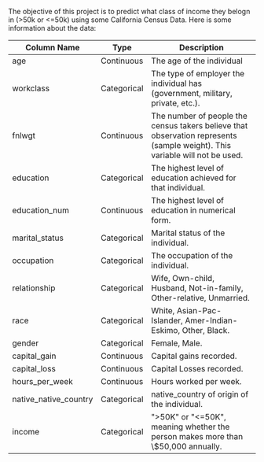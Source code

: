The objective of this project is to predict what class of income they belogn in (>50k or <=50k) using some California Census Data.
Here is some information about the data:

<table>
<thead>
<tr>
<th>Column Name</th>
<th>Type</th>
<th>Description</th>
</tr>
</thead>
<tbody>
<tr>
<td>age</td>
<td>Continuous</td>
<td>The age of the individual</td>
</tr>
<tr>
<td>workclass</td>
<td>Categorical</td>
<td>The type of employer the  individual has (government,  military, private, etc.).</td>
</tr>
<tr>
<td>fnlwgt</td>
<td>Continuous</td>
<td>The number of people the census  takers believe that observation  represents (sample weight). This  variable will not be used.</td>
</tr>
<tr>
<td>education</td>
<td>Categorical</td>
<td>The highest level of education  achieved for that individual.</td>
</tr>
<tr>
<td>education_num</td>
<td>Continuous</td>
<td>The highest level of education in  numerical form.</td>
</tr>
<tr>
<td>marital_status</td>
<td>Categorical</td>
<td>Marital status of the individual.</td>
</tr>
<tr>
<td>occupation</td>
<td>Categorical</td>
<td>The occupation of the individual.</td>
</tr>
<tr>
<td>relationship</td>
<td>Categorical</td>
<td>Wife, Own-child, Husband,  Not-in-family, Other-relative,  Unmarried.</td>
</tr>
<tr>
<td>race</td>
<td>Categorical</td>
<td>White, Asian-Pac-Islander,  Amer-Indian-Eskimo, Other, Black.</td>
</tr>
<tr>
<td>gender</td>
<td>Categorical</td>
<td>Female, Male.</td>
</tr>
<tr>
<td>capital_gain</td>
<td>Continuous</td>
<td>Capital gains recorded.</td>
</tr>
<tr>
<td>capital_loss</td>
<td>Continuous</td>
<td>Capital Losses recorded.</td>
</tr>
<tr>
<td>hours_per_week</td>
<td>Continuous</td>
<td>Hours worked per week.</td>
</tr>
<tr>
<td>native_native_country</td>
<td>Categorical</td>
<td>native_country of origin of the  individual.</td>
</tr>
<tr>
<td>income</td>
<td>Categorical</td>
<td>"&gt;50K" or "&lt;=50K", meaning  whether the person makes more  than \$50,000 annually.</td>
</tr>
</tbody>
</table>